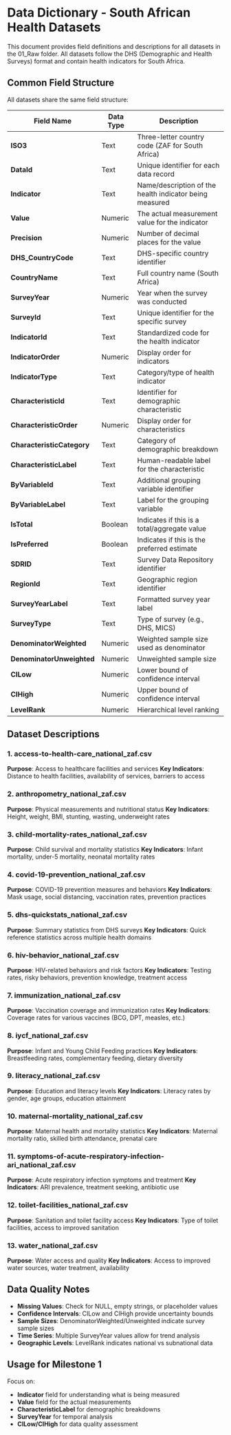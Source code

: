# Data Dictionary - South African Health Datasets

This document provides field definitions and descriptions for all datasets in the 01_Raw folder. All datasets follow the DHS (Demographic and Health Surveys) format and contain health indicators for South Africa.

## Common Field Structure

All datasets share the same field structure:

| Field Name | Data Type | Description |
|------------|-----------|-------------|
| **ISO3** | Text | Three-letter country code (ZAF for South Africa) |
| **DataId** | Text | Unique identifier for each data record |
| **Indicator** | Text | Name/description of the health indicator being measured |
| **Value** | Numeric | The actual measurement value for the indicator |
| **Precision** | Numeric | Number of decimal places for the value |
| **DHS_CountryCode** | Text | DHS-specific country identifier |
| **CountryName** | Text | Full country name (South Africa) |
| **SurveyYear** | Numeric | Year when the survey was conducted |
| **SurveyId** | Text | Unique identifier for the specific survey |
| **IndicatorId** | Text | Standardized code for the health indicator |
| **IndicatorOrder** | Numeric | Display order for indicators |
| **IndicatorType** | Text | Category/type of health indicator |
| **CharacteristicId** | Text | Identifier for demographic characteristic |
| **CharacteristicOrder** | Numeric | Display order for characteristics |
| **CharacteristicCategory** | Text | Category of demographic breakdown |
| **CharacteristicLabel** | Text | Human-readable label for the characteristic |
| **ByVariableId** | Text | Additional grouping variable identifier |
| **ByVariableLabel** | Text | Label for the grouping variable |
| **IsTotal** | Boolean | Indicates if this is a total/aggregate value |
| **IsPreferred** | Boolean | Indicates if this is the preferred estimate |
| **SDRID** | Text | Survey Data Repository identifier |
| **RegionId** | Text | Geographic region identifier |
| **SurveyYearLabel** | Text | Formatted survey year label |
| **SurveyType** | Text | Type of survey (e.g., DHS, MICS) |
| **DenominatorWeighted** | Numeric | Weighted sample size used as denominator |
| **DenominatorUnweighted** | Numeric | Unweighted sample size |
| **CILow** | Numeric | Lower bound of confidence interval |
| **CIHigh** | Numeric | Upper bound of confidence interval |
| **LevelRank** | Numeric | Hierarchical level ranking |

## Dataset Descriptions

### 1. access-to-health-care_national_zaf.csv
**Purpose**: Access to healthcare facilities and services
**Key Indicators**: Distance to health facilities, availability of services, barriers to access

### 2. anthropometry_national_zaf.csv  
**Purpose**: Physical measurements and nutritional status
**Key Indicators**: Height, weight, BMI, stunting, wasting, underweight rates

### 3. child-mortality-rates_national_zaf.csv
**Purpose**: Child survival and mortality statistics
**Key Indicators**: Infant mortality, under-5 mortality, neonatal mortality rates

### 4. covid-19-prevention_national_zaf.csv
**Purpose**: COVID-19 prevention measures and behaviors
**Key Indicators**: Mask usage, social distancing, vaccination rates, prevention practices

### 5. dhs-quickstats_national_zaf.csv
**Purpose**: Summary statistics from DHS surveys
**Key Indicators**: Quick reference statistics across multiple health domains

### 6. hiv-behavior_national_zaf.csv
**Purpose**: HIV-related behaviors and risk factors
**Key Indicators**: Testing rates, risky behaviors, prevention knowledge, treatment access

### 7. immunization_national_zaf.csv
**Purpose**: Vaccination coverage and immunization rates
**Key Indicators**: Coverage rates for various vaccines (BCG, DPT, measles, etc.)

### 8. iycf_national_zaf.csv
**Purpose**: Infant and Young Child Feeding practices
**Key Indicators**: Breastfeeding rates, complementary feeding, dietary diversity

### 9. literacy_national_zaf.csv
**Purpose**: Education and literacy levels
**Key Indicators**: Literacy rates by gender, age groups, education attainment

### 10. maternal-mortality_national_zaf.csv
**Purpose**: Maternal health and mortality statistics
**Key Indicators**: Maternal mortality ratio, skilled birth attendance, prenatal care

### 11. symptoms-of-acute-respiratory-infection-ari_national_zaf.csv
**Purpose**: Acute respiratory infection symptoms and treatment
**Key Indicators**: ARI prevalence, treatment seeking, antibiotic use

### 12. toilet-facilities_national_zaf.csv
**Purpose**: Sanitation and toilet facility access
**Key Indicators**: Type of toilet facilities, access to improved sanitation

### 13. water_national_zaf.csv
**Purpose**: Water access and quality
**Key Indicators**: Access to improved water sources, water treatment, availability

## Data Quality Notes

- **Missing Values**: Check for NULL, empty strings, or placeholder values
- **Confidence Intervals**: CILow and CIHigh provide uncertainty bounds
- **Sample Sizes**: DenominatorWeighted/Unweighted indicate survey sample sizes
- **Time Series**: Multiple SurveyYear values allow for trend analysis
- **Geographic Levels**: LevelRank indicates national vs subnational data

## Usage for Milestone 1

Focus on:
- **Indicator** field for understanding what is being measured
- **Value** field for the actual measurements
- **CharacteristicLabel** for demographic breakdowns
- **SurveyYear** for temporal analysis
- **CILow/CIHigh** for data quality assessment